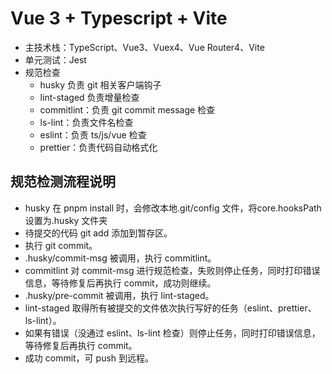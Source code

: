 # Vue 3 + Typescript + Vite

- 主技术栈：TypeScript、Vue3、Vuex4、Vue Router4、Vite
- 单元测试：Jest
- 规范检查
  - husky 负责 git 相关客户端钩子
  - lint-staged 负责增量检查
  - commitlint：负责 git commit message 检查
  - ls-lint：负责文件名检查
  - eslint：负责 ts/js/vue 检查
  - prettier：负责代码自动格式化

## 规范检测流程说明

- husky 在 pnpm install 时，会修改本地.git/config 文件，将core.hooksPath 设置为.husky 文件夹
- 待提交的代码 git add 添加到暂存区。
- 执行 git commit。
- .husky/commit-msg 被调用，执行 commitlint。
- commitlint 对 commit-msg 进行规范检查，失败则停止任务，同时打印错误信息，等待修复后再执行 commit，成功则继续。
- .husky/pre-commit 被调用，执行 lint-staged。
- lint-staged 取得所有被提交的文件依次执行写好的任务（eslint、prettier、ls-lint）。
- 如果有错误（没通过 eslint、ls-lint 检查）则停止任务，同时打印错误信息，等待修复后再执行 commit。
- 成功 commit，可 push 到远程。
 
